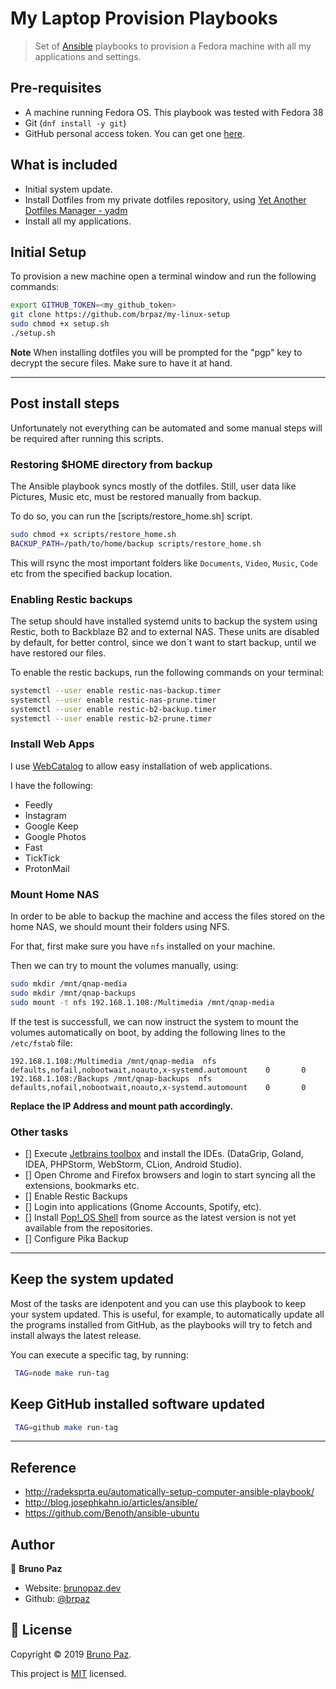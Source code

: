 # My Laptop Provision Playbooks

> Set of [Ansible](https://www.ansible.com/) playbooks to provision a Fedora machine with all my applications and settings.

## Pre-requisites

* A machine running Fedora OS. This playbook was tested with Fedora 38
* Git (`dnf install -y git`)
* GitHub personal access token. You can get one [here](https://github.com/settings/tokens).

## What is included

- Initial system update.
- Install Dotfiles from my private dotfiles repository, using [Yet Another Dotfiles Manager - yadm](https://yadm.io/)
- Install all my applications.


## Initial Setup

To provision a new machine open a terminal window and run the following commands:

```sh
export GITHUB_TOKEN=<my_github_token>
git clone https://github.com/brpaz/my-linux-setup
sudo chmod +x setup.sh
./setup.sh
```

**Note** When installing dotfiles you will be prompted for the "pgp" key to decrypt the secure files. Make sure to have it at hand.

---

## Post install steps

Unfortunately not everything can be automated and some manual steps will be required after running this scripts.

### Restoring $HOME directory from backup

The Ansible playbook syncs mostly of the dotfiles. Still, user data like Pictures, Music etc, must be restored manually from backup.

To do so, you can run the [scripts/restore_home.sh] script.

```bash
sudo chmod +x scripts/restore_home.sh
BACKUP_PATH=/path/to/home/backup scripts/restore_home.sh
```

This will rsync the most important folders like `Documents`, `Video`, `Music`, `Code` etc from the specified backup location.


### Enabling Restic backups

The setup should have installed systemd units to backup the system using Restic, both to Backblaze B2 and to external NAS. These units are disabled by default, for better control, since we don´t want to start backup, until we have restored our files.

To enable the restic backups, run the following commands on your terminal:

```bash
systemctl --user enable restic-nas-backup.timer
systemctl --user enable restic-nas-prune.timer
systemctl --user enable restic-b2-backup.timer
systemctl --user enable restic-b2-prune.timer
```

### Install Web Apps

I use [WebCatalog](https://webcatalog.io/webcatalog/) to allow easy installation of web applications.

I have the following:

- Feedly
- Instagram
- Google Keep
- Google Photos
- Fast
- TickTick
- ProtonMail

### Mount Home NAS

In order to be able to backup the machine and access the files stored on the home NAS, we should mount their folders using NFS.

For that, first make sure you have `nfs` installed on your machine.

Then we can try to mount the volumes manually, using:

```bash
sudo mkdir /mnt/qnap-media
sudo mkdir /mnt/qnap-backups
sudo mount -t nfs 192.168.1.108:/Multimedia /mnt/qnap-media
```

If the test is successfull, we can now instruct the system to mount the volumes automatically on boot, by adding the following lines to the `/etc/fstab` file:


```
192.168.1.108:/Multimedia /mnt/qnap-media  nfs      defaults,nofail,nobootwait,noauto,x-systemd.automount    0       0
192.168.1.108:/Backups /mnt/qnap-backups  nfs      defaults,nofail,nobootwait,noauto,x-systemd.automount    0       0
```

**Replace the IP Address and mount path accordingly.**

### Other tasks

* [] Execute [Jetbrains toolbox](https://www.jetbrains.com/toolbox-app/) and install the IDEs. (DataGrip, Goland, IDEA, PHPStorm, WebStorm, CLion, Android Studio).
* [] Open Chrome and Firefox browsers and login to start syncing all the extensions, bookmarks etc.
* [] Enable Restic Backups
* [] Login into applications (Gnome Accounts, Spotify, etc).
* [] Install [Pop!_OS Shell](https://github.com/pop-os/shell) from source as the latest version is not yet available from the repositories.
* [] Configure Pika Backup

---

## Keep the system updated

Most of the tasks are idenpotent and you can use this playbook to keep your system updated. This is useful, for example, to automatically update all the programs installed from GitHub, as the playbooks will try to fetch and install always the latest release.

You can execute a specific tag, by running:

```bash
 TAG=node make run-tag
```

## Keep GitHub installed software updated

```bash
 TAG=github make run-tag
```

---

## Reference

* http://radeksprta.eu/automatically-setup-computer-ansible-playbook/
* http://blog.josephkahn.io/articles/ansible/
* https://github.com/Benoth/ansible-ubuntu

## Author

👤 **Bruno Paz**

* Website: [brunopaz.dev](https://brunopaz.dev)
* Github: [@brpaz](https://github.com/brpaz)

## 📝 License

Copyright © 2019 [Bruno Paz](https://github.com/brpaz).

This project is [MIT](https://opensource.org/licenses/MIT) licensed.

